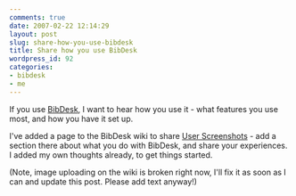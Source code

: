 ```yaml
---
comments: true
date: 2007-02-22 12:14:29
layout: post
slug: share-how-you-use-bibdesk
title: Share how you use BibDesk
wordpress_id: 92
categories:
- bibdesk
- me
---
```


If you use [BibDesk](http://bibdesk.sourceforge.net/), I want to hear how you use it - what features you use most, and how you have it set up.

I've added a page to the BibDesk wiki to share [User Screenshots](http://bibdesk.sourceforge.net/wiki/index.php/User_Screenshots) - add a section there about what you do with BibDesk, and share your experiences. I added my own thoughts already, to get things started.

(Note, image uploading on the wiki is broken right now, I'll fix it as soon as I can and update this post. Please add text anyway!)
